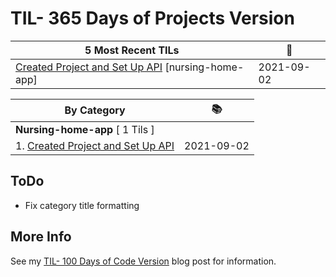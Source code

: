# TIL- 365 Days of Projects Version
| **5 Most Recent TILs** | :tada: |
| -------- | -------- |
| [Created Project and Set Up API](nursing-home-app/created-project-and-set-up-api.md) [nursing-home-app] | 2021-09-02 |

| **By Category** | :books: |
| -------- | -------- |
| **Nursing-home-app** [ 1 Tils ] | |
| 1. [Created Project and Set Up API](nursing-home-app/created-project-and-set-up-api.md) | 2021-09-02 |


## ToDo

* Fix category title formatting

## More Info

See my [TIL- 100 Days of Code Version](https://github.com/KatherineMichel/portfolio/blob/master/regular-blog-posts/til-100-days-of-code-version.md) blog post for information.
